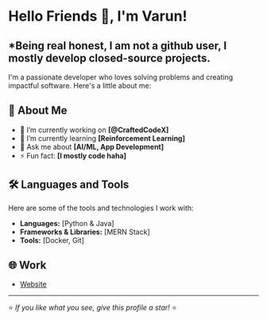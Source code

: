 # Hello Friends 👋, I'm Varun!

## *Being real honest, I am not a github user, I mostly develop closed-source projects.

I'm a passionate developer who loves solving problems and creating impactful software. 
Here's a little about me:

## 🚀 About Me
- 🔭 I’m currently working on **[@CraftedCodeX]**
- 🌱 I’m currently learning **[Reinforcement Learning]**
- 💬 Ask me about **[AI/ML, App Development]**
- ⚡ Fun fact: **[I mostly code haha]**

## 🛠️ Languages and Tools
Here are some of the tools and technologies I work with:
- **Languages:** [Python & Java]
- **Frameworks & Libraries:** [MERN Stack]
- **Tools:** [Docker, Git]


## 🌐 Work
- [ Website](https://craftedcodex.vercel.app/)

---

⭐️ *If you like what you see, give this profile a star!* ⭐️

